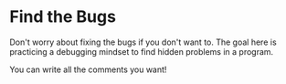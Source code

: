 # Find the Bugs

Don't worry about fixing the bugs if you don't want to. The goal here is practicing a debugging mindset to find hidden problems in a program.

You can write all the comments you want!
